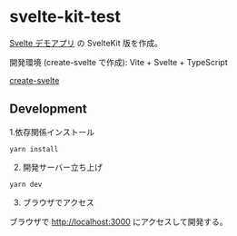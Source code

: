 # svelte-kit-test

[Svelte デモアプリ](https://github.com/Stevencoutinho/svelte-test) の SvelteKit 版を作成。

開発環境 (create-svelte で作成): Vite + Svelte + TypeScript

[create-svelte](https://github.com/sveltejs/kit/tree/master/packages/create-svelte)

## Development

1.依存関係インストール

```
yarn install
```

2. 開発サーバー立ち上げ

```
yarn dev
```

3. ブラウザでアクセス

ブラウザで [http://localhost:3000](http://localhost:3000) にアクセスして開発する。
